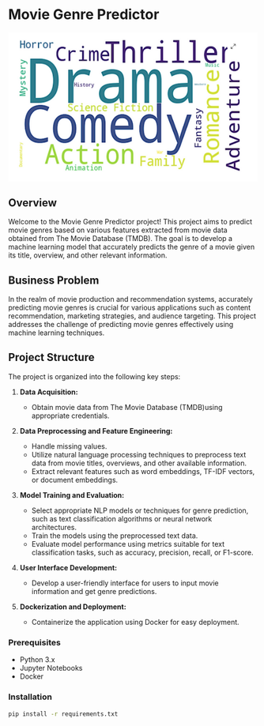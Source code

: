 # Movie Genre Predictor

<img align='center' src='Images/genres.PNG'>

## Overview

Welcome to the Movie Genre Predictor project! This project aims to predict movie genres based on various features extracted from movie data obtained from The Movie Database (TMDB). The goal is to develop a machine learning model that accurately predicts the genre of a movie given its title, overview, and other relevant information.

## Business Problem

In the realm of movie production and recommendation systems, accurately predicting movie genres is crucial for various applications such as content recommendation, marketing strategies, and audience targeting. This project addresses the challenge of predicting movie genres effectively using machine learning techniques.



## Project Structure

The project is organized into the following key steps:

1. **Data Acquisition:**
   - Obtain movie data from The Movie Database (TMDB)using appropriate credentials.

2. **Data Preprocessing and Feature Engineering:**
   - Handle missing values.
   - Utilize natural language processing techniques to preprocess text data from movie titles, overviews, and other available information.
   - Extract relevant features such as word embeddings, TF-IDF vectors, or document embeddings.

3. **Model Training and Evaluation:**
   - Select appropriate NLP models or techniques for genre prediction, such as text classification algorithms or neural network architectures.
   - Train the models using the preprocessed text data.
   - Evaluate model performance using metrics suitable for text classification tasks, such as accuracy, precision, recall, or F1-score.


4. **User Interface Development:**
   - Develop a user-friendly interface for users to input movie information and get genre predictions.

5. **Dockerization and Deployment:**
   - Containerize the application using Docker for easy deployment.

### Prerequisites
- Python 3.x
- Jupyter Notebooks
- Docker

### Installation
```bash
pip install -r requirements.txt
